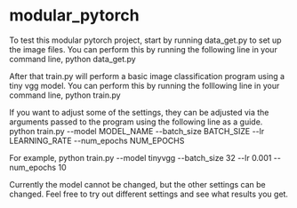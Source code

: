 # modular_pytorch

To test this modular pytorch project, start by running data_get.py to set up the image files.
You can perform this by running the following line in your command line,
python data_get.py

After that train.py will perform a basic image classification program using a tiny vgg model.
You can perform this by running the folllowing line in your command line,
python train.py

If you want to adjust some of the settings, they can be adjusted via the arguments passed to the program using the following line as a guide.
python train.py --model MODEL_NAME --batch_size BATCH_SIZE --lr LEARNING_RATE --num_epochs NUM_EPOCHS

For example,
python train.py --model tinyvgg --batch_size 32 --lr 0.001 --num_epochs 10

Currently the model cannot be changed, but the other settings can be changed. Feel free to try out different settings and see what results you get.
